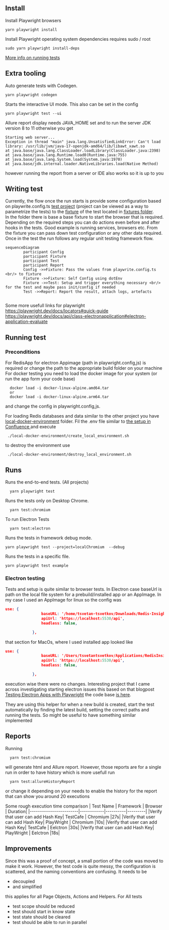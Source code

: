 
## Install

Install Playwright browsers   
```
yarn playwright install
```

Install Playwright operating system dependencies requires sudo / root 
```
sudo yarn playwright install-deps
```






[More info on running tests](https://playwright.dev/docs/running-tests)


## Extra tooling

Auto generate tests with Codegen.

```yarn playwright codegen```

Starts the interactive UI mode. This also can be set in the config

```
yarn playwright test --ui
```


Allure report display needs JAVA_HOME set 
and to run the server JDK version 8 to 11 otherwise you get 
``` 
Starting web server...
Exception in thread "main" java.lang.UnsatisfiedLinkError: Can't load library: /usr/lib/jvm/java-17-openjdk-amd64/lib/libawt_xawt.so
at java.base/java.lang.ClassLoader.loadLibrary(ClassLoader.java:2398)
at java.base/java.lang.Runtime.load0(Runtime.java:755)
at java.base/java.lang.System.load(System.java:1970)
at java.base/jdk.internal.loader.NativeLibraries.load(Native Method) 
```

however running the report from a server or IDE also works so it is up to you

## Writing test
Currently, the flow once the run starts is provide some configuration based on playwrite.config.ts [test project](https://playwright.dev/docs/test-projects)
(project can be viewed as a way to parametrize the tests) to the [fixture](https://playwright.dev/docs/next/test-fixtures#introduction) of the test located in [fixtures folder](./fixtures).   
In the folder there is base a base fixture to start the browser that is required. Depending on the required steps you can do actions even before and after hooks in the tests. 
Good example is running services, browsers etc. From the fixture you can pass down test configuration or any other data required.
Once in the test the run follows any regular unit testing framework flow. 

```mermaid
sequenceDiagram
        participant Config
        participant Fixture
        participant Test        
        participant Report        
        Config ->>Fixture: Pass the values from playwrite.config.ts <br/> to fixture
        Fixture ->>Fixture: Self Config using dotEnv
        Fixture ->>Test: Setup and trigger everything necessary <br/> for the test and maybe pass init/config if needed
        Test ->>Report: Report the result, attach logs, artefacts
        
```
Some more usefull links for playwright
https://playwright.dev/docs/locators#quick-guide 
https://playwright.dev/docs/api/class-electronapplication#electron-application-evaluate

## Running test
### Preconditions
For RedisApp for electron Appimage (path in  playwright.config,js) is required or change the path to the appropriate build folder on your machine
For docker testing you need to load the docker image for your system  (or run the app form your code base)
```shell
  docker load -i docker-linux-alpine.amd64.tar
  or
  docker load -i docker-linux-alpine.arm64.tar
```
and change the config in playwright.config,js.

For loading Redis databases and data similar to the other project you have [local-docker-environment](./local-docker-environment) folder. 
Fil the .env file similar to [the setup in Confluence ](https://redislabs.atlassian.net/wiki/spaces/DX/pages/4906319969/Mac+setup+e2e+tests) 
and execute
```shell
 ./local-docker-environment/create_local_environment.sh
```
to destroy the environment use 
```shell
 ./local-docker-environment/destroy_local_environment.sh
```

## Runs
Runs the end-to-end tests. (All projects)
``` shell
  yarn playwright test
```

Runs the tests only on Desktop Chrome.

```shell
  yarn test:chromium
```

To run Electron Tests

```shell
  yarn test:electron
```


Runs the tests in framework debug mode.

```
yarn playwright test --project=localChromium  --debug
```

Runs the tests in a specific file.

```
yarn playwright test example
```

### Electron testing  
Tests and setup is quite similar to browser tests. In Electron case baseUrl is path on the local file system for a prebuild/installed app
or an AppImage. In my case I used an AppImage for linux so the config was
```json lines
use: {
                baseURL: '/home/tsvetan-tsvetkov/Downloads/Redis-Insight-linux-x86_64.AppImage',
                apiUrl: 'https://localhost:5530/api',
                headless: false,

            },
```
that section for MacOs, where I used installed app looked like 
```json lines
use: {
                baseURL: '/Users/tsvetantsvetkov/Applications/RedisInsight.app/Contents/MacOS/Redis Insight',
                apiUrl: 'https://localhost:5530/api',
                headless: false,

            },
```
execution wise there were no changes. Interesting project that I came across investigating starting electron issues 
this based on that blogpost [Testing Electron Apps with Playwright](https://dev.to/kubeshop/testing-electron-apps-with-playwright-3f89)
the code base [is here](https://github.com/kubeshop/monokle/blob/main/tests/electronHelpers.ts).

They are using this helper for when a new build is created, start the test automatically by finding the latest build, 
setting the correct paths and running the tests. So might be useful to have something similar implemented


## Reports
Running
```shell
  yarn test:chromium
```
will generate html and Allure report. However, those reports are for a single run in order to have history which is more usefull
run 
```shell
  yarn test:allureHistoryReport
```
or change it depending on your needs to enable the history for the report that can show you around 20 executions 

Some rough  execution time comparison
| Test Name              | Framework  | Browser  | Duration| 
|------------------------|------------|----------|---------|
|Verify that user can add Hash Key| TestCafe   | Chromium |27s|
|Verify that user can add Hash Key| PlayWright | Chromium |10s|
|Verify that user can add Hash Key| TestCafe   | Eelctron |30s|
|Verify that user can add Hash Key| PlayWright | Eelctron |18s|


## Improvements
Since this was a proof of concept, a small portion of the code was moved to make it work. 
However, the test code is quite messy, the configuration is scattered, and the naming conventions are confusing.
It needs to be 
- decoupled 
- and simplified 

this applies for all Page Objects, Actions and Helpers. For All tests
- test scope should be reduced 
- test should start in know state 
- test state should be cleared  
- test should be able to run in parallel 
